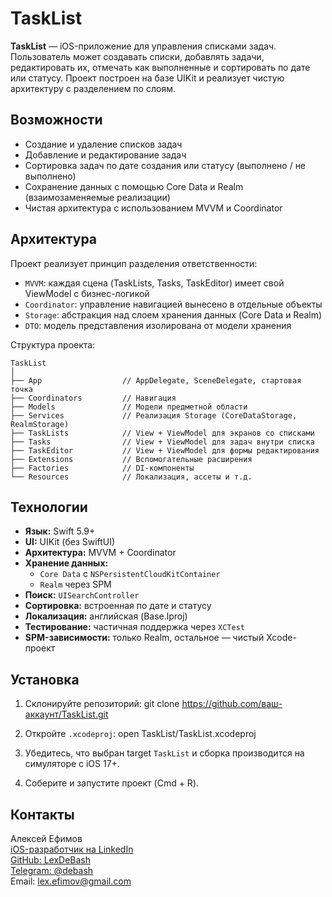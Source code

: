 # TaskList

**TaskList** — iOS-приложение для управления списками задач. Пользователь может создавать списки, добавлять задачи, редактировать их, отмечать как выполненные и сортировать по дате или статусу. Проект построен на базе UIKit и реализует чистую архитектуру с разделением по слоям.


## Возможности

- Создание и удаление списков задач
- Добавление и редактирование задач
- Сортировка задач по дате создания или статусу (выполнено / не выполнено)
- Сохранение данных с помощью Core Data и Realm (взаимозаменяемые реализации)
- Чистая архитектура с использованием MVVM и Coordinator

## Архитектура

Проект реализует принцип разделения ответственности:

- `MVVM`: каждая сцена (TaskLists, Tasks, TaskEditor) имеет свой ViewModel с бизнес-логикой
- `Coordinator`: управление навигацией вынесено в отдельные объекты
- `Storage`: абстракция над слоем хранения данных (Core Data и Realm)
- `DTO`: модель представления изолирована от модели хранения

Структура проекта:

```plaintext
TaskList
│
├── App                  // AppDelegate, SceneDelegate, стартовая точка
├── Coordinators         // Навигация
├── Models               // Модели предметной области
├── Services             // Реализация Storage (CoreDataStorage, RealmStorage)
├── TaskLists            // View + ViewModel для экранов со списками
├── Tasks                // View + ViewModel для задач внутри списка
├── TaskEditor           // View + ViewModel для формы редактирования
├── Extensions           // Вспомогательные расширения
├── Factories            // DI-компоненты
└── Resources            // Локализация, ассеты и т.д.
```

## Технологии

- **Язык:** Swift 5.9+
- **UI:** UIKit (без SwiftUI)
- **Архитектура:** MVVM + Coordinator
- **Хранение данных:** 
  - `Core Data` с `NSPersistentCloudKitContainer`
  - `Realm` через SPM
- **Поиск:** `UISearchController`
- **Сортировка:** встроенная по дате и статусу
- **Локализация:** английская (Base.lproj)
- **Тестирование:** частичная поддержка через `XCTest`
- **SPM-зависимости:** только Realm, остальное — чистый Xcode-проект

## Установка

1. Склонируйте репозиторий:
   git clone https://github.com/ваш-аккаунт/TaskList.git

2. Откройте `.xcodeproj`:
   open TaskList/TaskList.xcodeproj

3. Убедитесь, что выбран target `TaskList` и сборка производится на симуляторе с iOS 17+.

4. Соберите и запустите проект (Cmd + R).

## Контакты

Алексей Ефимов  
[iOS-разработчик на LinkedIn](https://www.linkedin.com/in/алексей-ефимов-965068129)  
[GitHub: LexDeBash](https://github.com/LexDeBash)  
[Telegram: @debash](https://t.me/debash)  
Email: lex.efimov@gmail.com
